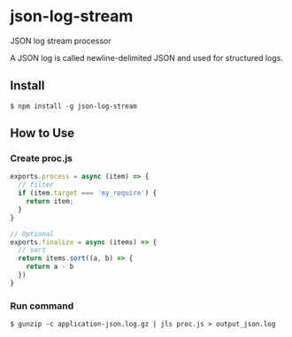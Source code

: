 # json-log-stream

JSON log stream processor

A JSON log is called newline-delimited JSON and used for structured logs.

## Install

```
$ npm install -g json-log-stream
```

## How to Use

### Create proc.js

```js
exports.process = async (item) => {
  // filter
  if (item.target === 'my_require') {
    return item;
  }
}

// Optional
exports.finalize = async (items) => {
  // sort
  return items.sort((a, b) => {
    return a - b
  })
}
```

### Run command

```
$ gunzip -c application-json.log.gz | jls proc.js > output_json.log
```

